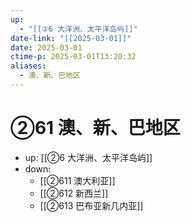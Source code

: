 ```yaml
---
up:
  - "[[②6 大洋洲、太平洋岛屿]]"
date-link: "[[2025-03-01]]"
date: 2025-03-01
ctime-p: 2025-03-01T13:20:32
aliases:
  - 澳、新、巴地区
---
```


# ②61 澳、新、巴地区

- up: [[②6 大洋洲、太平洋岛屿]]
- down:	
	- [[②611 澳大利亚]]
	- [[②612 新西兰]]
	- [[②613 巴布亚新几内亚]]
	
